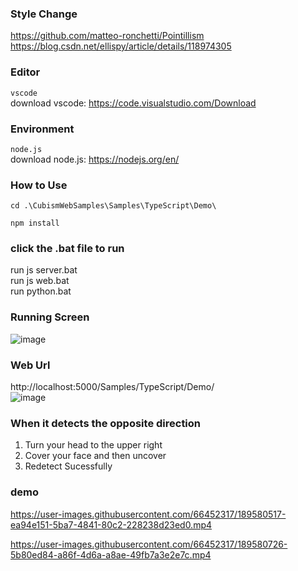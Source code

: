 ### Style Change
https://github.com/matteo-ronchetti/Pointillism  
https://blog.csdn.net/ellispy/article/details/118974305  

### Editor
`vscode`  
download vscode: https://code.visualstudio.com/Download

### Environment
`node.js`  
download node.js: https://nodejs.org/en/


### How to Use

```
cd .\CubismWebSamples\Samples\TypeScript\Demo\
```  
```
npm install
```  
### click the .bat file to run
run js server.bat  
run js web.bat  
run python.bat  

### Running Screen
![image](https://user-images.githubusercontent.com/66452317/163756016-25e7b7db-a2a0-481c-99ca-b90fc915cafd.png)

### Web Url
http://localhost:5000/Samples/TypeScript/Demo/   
![image](https://user-images.githubusercontent.com/66452317/163739267-ed5fb6cc-6f46-4f42-84d2-b1e76ea60acd.png)  


### When it detects the opposite direction
1. Turn your head to the upper right  
2. Cover your face and then uncover
3. Redetect Sucessfully


### demo
https://user-images.githubusercontent.com/66452317/189580517-ea94e151-5ba7-4841-80c2-228238d23ed0.mp4  

https://user-images.githubusercontent.com/66452317/189580726-5b80ed84-a86f-4d6a-a8ae-49fb7a3e2e7c.mp4








